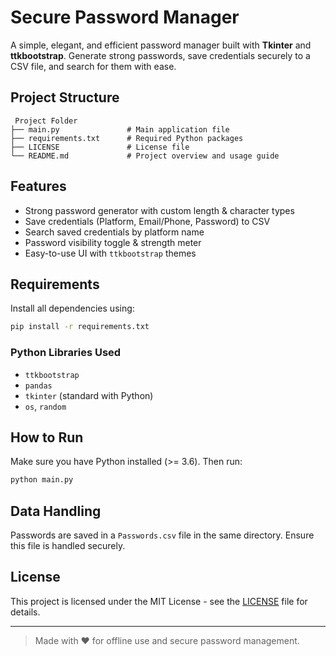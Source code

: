 
# Secure Password Manager

A simple, elegant, and efficient password manager built with **Tkinter** and **ttkbootstrap**. Generate strong passwords, save credentials securely to a CSV file, and search for them with ease.

## Project Structure

```
 Project Folder
├── main.py               # Main application file
├── requirements.txt      # Required Python packages
├── LICENSE               # License file
└── README.md             # Project overview and usage guide
```

## Features

- Strong password generator with custom length & character types
- Save credentials (Platform, Email/Phone, Password) to CSV
- Search saved credentials by platform name
- Password visibility toggle & strength meter
- Easy-to-use UI with `ttkbootstrap` themes

##  Requirements

Install all dependencies using:

```bash
pip install -r requirements.txt
```

### Python Libraries Used

- `ttkbootstrap`
- `pandas`
- `tkinter` (standard with Python)
- `os`, `random`

## How to Run

Make sure you have Python installed (>= 3.6). Then run:

```bash
python main.py
```

## Data Handling

Passwords are saved in a `Passwords.csv` file in the same directory. Ensure this file is handled securely.

## License

This project is licensed under the MIT License - see the [LICENSE](LICENSE) file for details.

---

> Made with ❤️ for offline use and secure password management.
